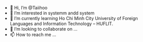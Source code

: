 - 👋 Hi, I’m @Taiihoo
- 👀 I’m interested in systemm andd system
- 🌱 I’m currently learning Ho Chi Minh City University of Foreign Languages and Information Technology – HUFLIT.
- 💞️ I’m looking to collaborate on ...
- 📫 How to reach me ...

<!---
Taiihoo/Taiihoo is a ✨ special ✨ repository because its `README.md` (this file) appears on your GitHub profile.
You can click the Preview link to take a look at your changes.
--->

